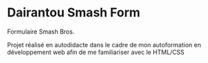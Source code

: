 # Dairantou Smash Form
Formulaire Smash Bros.

Projet réalisé en autodidacte dans le cadre de mon autoformation en développement web afin de me familiariser avec le HTML/CSS

# 
